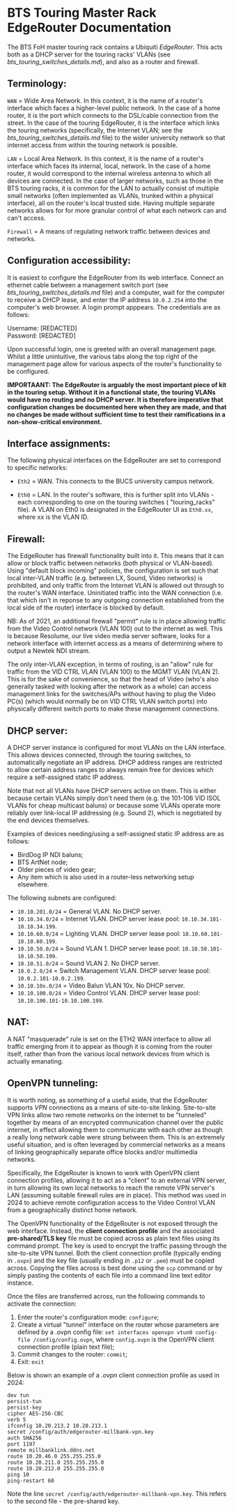 BTS Touring Master Rack EdgeRouter Documentation
================================================

The BTS FoH master touring rack contains a Ubiquiti _EdgeRouter_. This acts both as a DHCP server for the touring racks' VLANs (see _bts_touring_switches_details.md_),
and also as a router and firewall.

Terminology:
------------

`WAN` =   Wide Area Network. In this context, it is the name of a router's interface which faces a higher-level public network. In the case of a home router, it is the
          port which connects to the DSL/cable connection from the street. In the case of the touring EdgeRouter, it is the interface which links the
          touring networks (specifically, the Internet VLAN; see the _bts_touring_switches_details.md_ file) to the wider university network so that
          internet access from within the touring network is possible.
          
`LAN` = Local Area Network. In this context, it is the name of a router's interface which faces its internal, local, network. In the case
        of a home router, it would correspond to the internal wireless antenna to which all devices are connected. In the case of larger networks,
        such as those in the BTS touring racks, it is common for the LAN to actually consist of multiple small networks (often implemented as
        VLANs, trunked within a physical interface), all on the router's local trusted side. Having multiple separate networks allows for for more 
        granular control of what each network can and can't access.
        
`Firewall`  = A means of regulating network traffic between devices and networks.

Configuration accessibility:
----------------------------

It is easiest to configure the EdgeRouter from its web interface. Connect an ethernet cable between a management switch port 
(see _bts_touring_switches_details.md_ file) and a computer, wait for the computer to receive a DHCP lease, and enter the IP address `10.0.2.254` into 
the computer's web browser. A login prompt apppears. The credentials are as follows:

Username: [REDACTED]\
Password: [REDACTED]

Upon successful login, one is greeted with an overall management page. Whilst a little unintuitive, the various tabs along the top right 
of the management page allow for various aspects of the router's functionality to be configured.

**IMPORTAANT: The EdgeRouter is arguably the most important piece of kit in the touring setup. Without it in a functional state, the touring VLANs
would have no routing and no DHCP server. It is therefore imperative that configuration changes be documented here when they are made, and that 
no changes be made without sufficient time to test their ramifications in a non-show-critical environment.**

Interface assignments:
----------------------

The following physical interfaces on the EdgeRouter are set to correspond to specific networks:

- `Eth2`  = WAN. This connects to the BUCS university campus network.

- `Eth0`  = LAN. In the router's software, this is further split into VLANs - each corresponding to one on the touring switches ( "touring_racks"
            file). A VLAN on Eth0 is designated in the EdgeRouter UI as `Eth0.xx`, where xx is the VLAN ID.

Firewall:
---------

The EdgeRouter has firewall functionality built into it. This means that it can allow or block traffic between networks (both physical or VLAN-based).
Using "default block incoming" policies, the configuration is set such that local inter-VLAN traffic (e.g. between LX, Sound, Video networks) is 
prohibited, and only traffic from the Internet VLAN is allowed out through to the router's WAN interface. Uninitiated traffic into the WAN connection 
(i.e. that which isn't in reponse to any outgoing connection established from the local side of the router) interface is blocked by default.

NB: As of 2021, an additional firewall "permit" rule is in place allowing traffic from the Video Control network (VLAN 100) out to the internet as well.
This is because Resolume, our live video media server software, looks for a network interface with internet access as a means of determining where to
output a Newtek NDI stream.

The only inter-VLAN exception, in terms of routing, is an "allow" rule for traffic from the VID CTRL VLAN (VLAN 100) to the MGMT VLAN (VLAN 2). This
is for the sake of convenience, so that the head of Video (who's also generally tasked with looking after the network as a whole) can access management
links for the switches/APs without having to plug the Video PC(s) (which would normally be on VID CTRL VLAN switch ports) into physically different 
switch ports to make these management connections.

DHCP server:
------------

A DHCP server instance is configured for most VLANs on the LAN interface. This allows devices connected, through the touring switches, to automatically
negotiate an IP address. DHCP address ranges are restricted to allow certain address ranges to always remain free for devices which require a self-assigned
static IP address.

Note that not all VLANs have DHCP servers active on them. This is either because certain VLANs simply don't need them (e.g. the 101-106 VID ISOL VLANs 
for cheap multicast baluns) or because some VLANs operate more reliably over link-local IP addressing (e.g. Sound 2), which is negotiated by the end 
devices themselves.

Examples of devices needing/using a self-assigned static IP address are as follows:

- BirdDog IP NDI baluns;
- BTS ArtNet node;
- Older pieces of video gear;
- Any item which is also used in a router-less networking setup elsewhere.

The following subnets are configured:

- `10.10.201.0/24`  = General VLAN. No DHCP server.
- `10.10.34.0/24`   = Internet VLAN. DHCP server lease pool: `10.10.34.101-10.10.34.199`.
- `10.10.60.0/24`   = Lighting VLAN. DHCP server lease pool: `10.10.60.101-10.10.60.199`.
- `10.10.50.0/24`   = Sound VLAN 1. DHCP server lease pool: `10.10.50.101-10.10.50.199`.
- `10.10.51.0/24`   = Sound VLAN 2. No DHCP server.
- `10.0.2.0/24`     = Switch Management VLAN. DHCP server lease pool: `10.0.2.101-10.0.2.199`.
- `10.10.10x.0/24`  = Video Balun VLAN 10x. No DHCP server.
- `10.10.100.0/24`  = Video Control VLAN. DHCP server lease pool: `10.10.100.101-10.10.100.199`.

NAT:
----

A NAT "masquerade" rule is set on the ETH2 WAN interface to allow all traffic emerging from it to appear as though it is coming from the router itself,
rather than from the various local network devices from which is actually emanating.

OpenVPN tunneling:
------------------

It is worth noting, as something of a useful aside, that the EdgeRouter supports _VPN_ connections as a means of site-to-site linking. Site-to-site
VPN links allow two remote networks on the internet to be "tunneled" together by means of an encrypted communication channel over the public internet,
in effect allowing them to communicate with each other as though a really long network cable were strung between them. This is an extremely
useful situation, and is often leveraged by commercial networks as a means of linking geographically separate office blocks and/or multimedia networks.

Specifically, the EdgeRouter is known to work with OpenVPN client connection profiles, allowing it to act as a "client" to an external VPN server, in 
turn allowing its own local networks to reach the remote VPN server's LAN (assuming suitable firewall rules are in place). This method was used in 2024
to achieve remote configuration access to the Video Control VLAN from a geographically distinct home network.

The OpenVPN functionality of the EdgeRouter is not exposed through the web interface. Instead, the **client connection profile** and the associated 
**pre-shared/TLS key** file must be copied across as plain text files using its command prompt. The key is used to encrypt the traffic passing through
the site-to-site VPN tunnel. Both the client connection profile (typically ending  in `.ovpn`) and the key file (usually ending in `.p12` or `.pem`) 
must be copied across. Copying the files across is best done using the `scp` command or by simply pasting the contents of each file into a command line 
text editor instance.

Once the files are transferred across, run the following commands to activate the connection:

1. Enter the router's configuration mode: `configure`;
2. Create a virtual "tunnel" interface on the router whose parameters are defined by a .ovpn config file: `set interfaces openvpn vtun0 config-file
   /config/config.ovpn`, where `config.ovpn` is the OpenVPN client connection profile (plain text file);
3. Commit changes to the router: `commit`;
4. Exit: `exit`

Below is shown an example of a _.ovpn_ client connection profile as used in 2024:

```
dev tun
persist-tun
persist-key
cipher AES-256-CBC
verb 5
ifconfig 10.20.213.2 10.20.213.1
secret /config/auth/edgerouter-millbank-vpn.key
auth SHA256
port 1197
remote millbanklink.ddns.net
route 10.20.46.0 255.255.255.0
route 10.20.211.0 255.255.255.0
route 10.20.212.0 255.255.255.0
ping 10
ping-restart 60
```

Note the line `secret /config/auth/edgerouter-millbank-vpn.key`. This refers to the second file - the pre-shared key.
